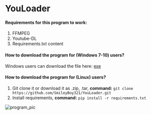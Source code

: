 # YouLoader

#### Requirements for this program to work:
1) FFMPEG
2) Youtube-DL
3) Requirements.txt content

#### How to download the program for (Windows 7-10) users?
Windows users can download the file here: [exe](https://github.com/SmileyBoy321/YouLoader/releases/download/1.0/YouLoader_Setup.exe)

#### How to download the program for (Linux) users?
1) Git clone it or download it as .zip, .tar, 
**command:** `git clone https://github.com/SmileyBoy321/YouLoader.git`
2) Install requirements, **command:** `pip install -r requirements.txt`

![program_pic](https://user-images.githubusercontent.com/45132310/87729090-3767e400-c7cd-11ea-898f-047db748aa67.PNG)
